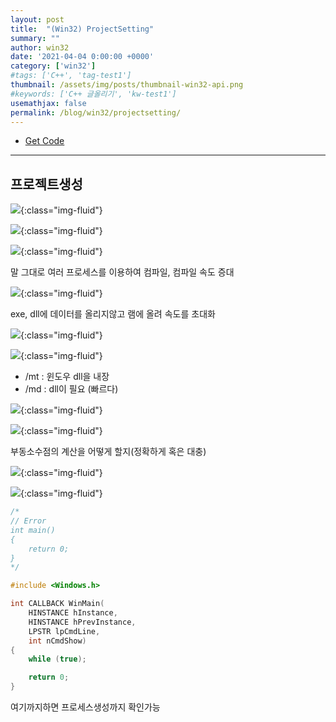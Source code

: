 ```yaml
---
layout: post
title:  "(Win32) ProjectSetting"
summary: ""
author: win32
date: '2021-04-04 0:00:00 +0000'
category: ['win32']
#tags: ['C++', 'tag-test1']
thumbnail: /assets/img/posts/thumbnail-win32-api.png
#keywords: ['C++ 글올리기', 'kw-test1']
usemathjax: false
permalink: /blog/win32/projectsetting/
---
```


* [Get Code](https://github.com/EasyCoding-7/win32-example/tree/master/1)

---

## 프로젝트생성

![](/assets/img/posts/directx/dxd-basic-1-1.png){:class="img-fluid"}

![](/assets/img/posts/directx/dxd-basic-1-2.png){:class="img-fluid"}

![](/assets/img/posts/directx/dxd-basic-1-3.png){:class="img-fluid"}

말 그대로 여러 프로세스를 이용하여 컴파일, 컴파일 속도 증대

![](/assets/img/posts/directx/dxd-basic-1-4.png){:class="img-fluid"}

exe, dll에 데이터를 올리지않고 램에 올려 속도를 초대화

![](/assets/img/posts/directx/dxd-basic-1-5.png){:class="img-fluid"}

![](/assets/img/posts/directx/dxd-basic-1-6.png){:class="img-fluid"}

* /mt : 윈도우 dll을 내장
* /md : dll이 필요 (빠르다)

![](/assets/img/posts/directx/dxd-basic-1-7.png){:class="img-fluid"}

![](/assets/img/posts/directx/dxd-basic-1-8.png){:class="img-fluid"}

부동소수점의 계산을 어떻게 할지(정확하게 혹은 대충)

![](/assets/img/posts/directx/dxd-basic-1-9.png){:class="img-fluid"}

![](/assets/img/posts/directx/dxd-basic-1-10.png){:class="img-fluid"}

```cpp
/*
// Error
int main()
{
	return 0;
}
*/

#include <Windows.h>

int CALLBACK WinMain(
	HINSTANCE hInstance,
	HINSTANCE hPrevInstance,
	LPSTR lpCmdLine,
	int nCmdShow)
{
	while (true);

	return 0;
}
```

여기까지하면 프로세스생성까지 확인가능